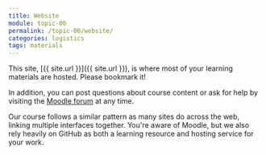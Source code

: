 ```yaml
---
title: Website
module: topic-00
permalink: /topic-00/website/
categories: logistics
tags: materials
---
```


<div class="divider-heading"></div>


This site, [{{ site.url }}]({{ site.url }}), is where most of your learning materials are hosted. Please bookmark it!

In addition, you can post questions about course content or ask for help by visiting the <a href="https://moodle.umt.edu/mod/hsuforum/view.php?id=2401173" target="_new">Moodle forum</a> at any time.

Our course follows a similar pattern as many sites do across the web, linking multiple interfaces together. You're aware of Moodle, but we also rely heavily on GitHub as both a learning resource and hosting service for your work.
